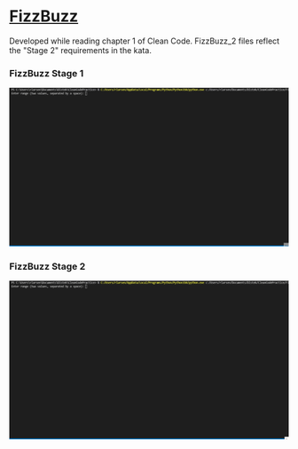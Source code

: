# [FizzBuzz](https://codingdojo.org/kata/FizzBuzz/)
Developed while reading chapter 1 of Clean Code. FizzBuzz_2 files reflect the "Stage 2" requirements in the kata.

### FizzBuzz Stage 1
![FizzBuzz](FizzBuzz.gif)

### FizzBuzz Stage 2
![FizzBuzz Stage 2](FizzBuzz_2.gif)